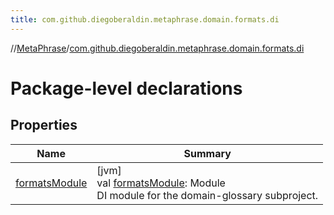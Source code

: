 ```yaml
---
title: com.github.diegoberaldin.metaphrase.domain.formats.di
---
```

//[MetaPhrase](../../index.html)/[com.github.diegoberaldin.metaphrase.domain.formats.di](index.html)



# Package-level declarations



## Properties


| Name | Summary |
|---|---|
| [formatsModule](formats-module.html) | [jvm]<br>val [formatsModule](formats-module.html): Module<br>DI module for the domain-glossary subproject. |


